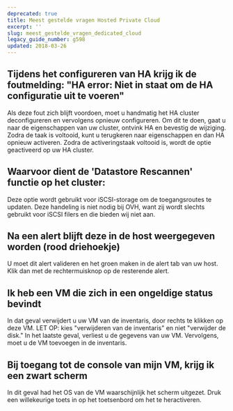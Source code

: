 ```yaml
---
deprecated: true
title: Meest gestelde vragen Hosted Private Cloud
excerpt: ''
slug: meest_gestelde_vragen_dedicated_cloud
legacy_guide_number: g598
updated: 2018-03-26
---
```



## Tijdens het configureren van HA krijg ik de foutmelding: "HA error: Niet in staat om de HA configuratie uit te voeren"
Als deze fout zich blijft voordoen, moet u handmatig het HA cluster deconfigureren en vervolgens opnieuw configureren. Om dit te doen, gaat u naar de eigenschappen van uw cluster, ontvink HA en bevestig de wijziging. Zodra de taak is voltooid, kunt u terugkeren naar eigenschappen en dan HA opnieuw activeren. Zodra de activeringstaak voltooid is, wordt de optie geactiveerd op uw HA cluster.


## Waarvoor dient de 'Datastore Rescannen' functie op het cluster:
Deze optie wordt gebruikt voor iSCSI-storage om de toegangsroutes te updaten.
Deze handeling is niet nodig bij OVH, want zij wordt slechts gebruikt voor iSCSI filers en die bieden wij niet aan.


## Na een alert blijft deze in de host weergegeven worden (rood driehoekje)
U moet dit alert valideren en het groen maken in de alert tab van uw host. Klik dan met de rechtermuisknop op de resterende alert.


## Ik heb een VM die zich in een ongeldige status bevindt
In dat geval verwijdert u uw VM van de inventaris, door rechts te klikken op deze VM.
LET OP: kies "verwijderen van de inventaris" en niet "verwijder de disk." In het laatste geval, verliest u de gegevens van uw VM.
Vervolgens, moet u de VM toevoegen in de inventaris.


## Bij toegang tot de console van mijn VM, krijg ik een zwart scherm
In dit geval had het OS van de VM waarschijnlijk het scherm uitgezet. Druk een willekeurige toets in op het toetsenbord om het te heractiveren.

